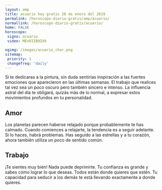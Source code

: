 ```yaml
---
layout: amp
title: acuario hoy gratis 28 de enero del 2019 
permalink: /horoscopo-diario-gratis/amp/acuario/
normallink: /horoscopo-diario-gratis/acuario/
home: FALSE
horoscopo:
 signo: acuario
 video: MEnRIIB9Zdk

ogimg: /images/acuario_char.png
sitemap:
 priority: 1
 changefreq: 'daily'
---
```



Si te dedicaras a la pintura, sin duda sentirías inspiración a las fuertes emociones que aparecieron en las últimas semanas. El trabajo que realices tal vez sea un poco oscuro pero también sincero e intenso. La influencia astral del día te obligará, quizás más de lo normal, a expresar estos movimientos profundos en tu personalidad.

## Amor

Los planetas parecen haberse relajado porque probablemente te has calmado. Cuando comiences a relajarte, la tendencia es a seguir adelante. Si lo haces, habrá problemas. Has seguido a las estrellas y a tu corazón, ahora también utiliza un poco de sentido común.

## Trabajo

¡Te sientes muy bien! Nada puede deprimirte. Tu confianza es grande y sabes cómo lograr lo que deseas. Todos están donde quieres que estén. Tu capacidad para seducir a los demás te está llevando exactamente a donde quieres.